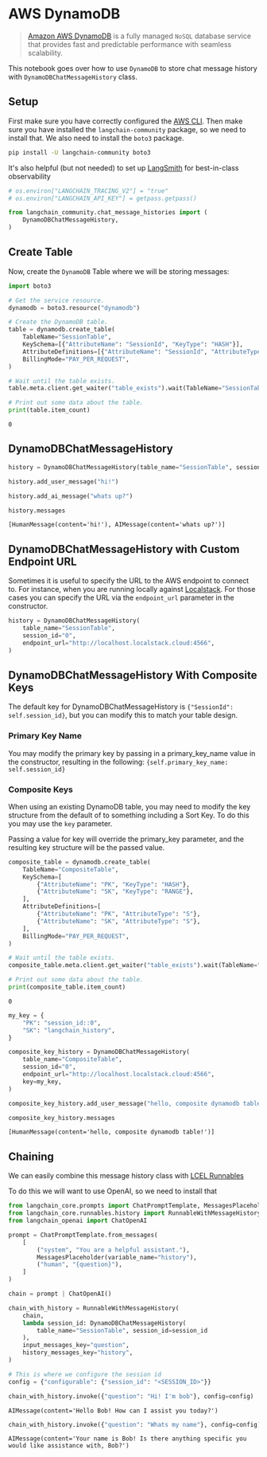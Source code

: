 # AWS DynamoDB

>[Amazon AWS DynamoDB](https://awscli.amazonaws.com/v2/documentation/api/latest/reference/dynamodb/index.html) is a fully managed `NoSQL` database service that provides fast and predictable performance with seamless scalability.

This notebook goes over how to use `DynamoDB` to store chat message history with `DynamoDBChatMessageHistory` class.

## Setup

First make sure you have correctly configured the [AWS CLI](https://docs.aws.amazon.com/cli/latest/userguide/cli-chap-configure.html). Then make sure you have installed the `langchain-community` package, so we need to install that. We also need to install the `boto3` package.

```bash
pip install -U langchain-community boto3
```

It's also helpful (but not needed) to set up [LangSmith](https://smith.langchain.com/) for best-in-class observability


```python
# os.environ["LANGCHAIN_TRACING_V2"] = "true"
# os.environ["LANGCHAIN_API_KEY"] = getpass.getpass()
```


```python
from langchain_community.chat_message_histories import (
    DynamoDBChatMessageHistory,
)
```

## Create Table

Now, create the `DynamoDB` Table where we will be storing messages:


```python
import boto3

# Get the service resource.
dynamodb = boto3.resource("dynamodb")

# Create the DynamoDB table.
table = dynamodb.create_table(
    TableName="SessionTable",
    KeySchema=[{"AttributeName": "SessionId", "KeyType": "HASH"}],
    AttributeDefinitions=[{"AttributeName": "SessionId", "AttributeType": "S"}],
    BillingMode="PAY_PER_REQUEST",
)

# Wait until the table exists.
table.meta.client.get_waiter("table_exists").wait(TableName="SessionTable")

# Print out some data about the table.
print(table.item_count)
```

    0
    

## DynamoDBChatMessageHistory


```python
history = DynamoDBChatMessageHistory(table_name="SessionTable", session_id="0")

history.add_user_message("hi!")

history.add_ai_message("whats up?")
```


```python
history.messages
```




    [HumanMessage(content='hi!'), AIMessage(content='whats up?')]



## DynamoDBChatMessageHistory with Custom Endpoint URL

Sometimes it is useful to specify the URL to the AWS endpoint to connect to. For instance, when you are running locally against [Localstack](https://localstack.cloud/). For those cases you can specify the URL via the `endpoint_url` parameter in the constructor.


```python
history = DynamoDBChatMessageHistory(
    table_name="SessionTable",
    session_id="0",
    endpoint_url="http://localhost.localstack.cloud:4566",
)
```

## DynamoDBChatMessageHistory With Composite Keys
The default key for DynamoDBChatMessageHistory is ```{"SessionId": self.session_id}```, but you can modify this to match your table design.

### Primary Key Name
You may modify the primary key by passing in a primary_key_name value in the constructor, resulting in the following:
```{self.primary_key_name: self.session_id}```

### Composite Keys
When using an existing DynamoDB table, you may need to modify the key structure from the default of to something including a Sort Key. To do this you may use the ```key``` parameter.

Passing a value for key will override the primary_key parameter, and the resulting key structure will be the passed value.



```python
composite_table = dynamodb.create_table(
    TableName="CompositeTable",
    KeySchema=[
        {"AttributeName": "PK", "KeyType": "HASH"},
        {"AttributeName": "SK", "KeyType": "RANGE"},
    ],
    AttributeDefinitions=[
        {"AttributeName": "PK", "AttributeType": "S"},
        {"AttributeName": "SK", "AttributeType": "S"},
    ],
    BillingMode="PAY_PER_REQUEST",
)

# Wait until the table exists.
composite_table.meta.client.get_waiter("table_exists").wait(TableName="CompositeTable")

# Print out some data about the table.
print(composite_table.item_count)
```

    0
    


```python
my_key = {
    "PK": "session_id::0",
    "SK": "langchain_history",
}

composite_key_history = DynamoDBChatMessageHistory(
    table_name="CompositeTable",
    session_id="0",
    endpoint_url="http://localhost.localstack.cloud:4566",
    key=my_key,
)

composite_key_history.add_user_message("hello, composite dynamodb table!")

composite_key_history.messages
```




    [HumanMessage(content='hello, composite dynamodb table!')]



## Chaining

We can easily combine this message history class with [LCEL Runnables](/docs/how_to/message_history)

To do this we will want to use OpenAI, so we need to install that


```python
from langchain_core.prompts import ChatPromptTemplate, MessagesPlaceholder
from langchain_core.runnables.history import RunnableWithMessageHistory
from langchain_openai import ChatOpenAI
```


```python
prompt = ChatPromptTemplate.from_messages(
    [
        ("system", "You are a helpful assistant."),
        MessagesPlaceholder(variable_name="history"),
        ("human", "{question}"),
    ]
)

chain = prompt | ChatOpenAI()
```


```python
chain_with_history = RunnableWithMessageHistory(
    chain,
    lambda session_id: DynamoDBChatMessageHistory(
        table_name="SessionTable", session_id=session_id
    ),
    input_messages_key="question",
    history_messages_key="history",
)
```


```python
# This is where we configure the session id
config = {"configurable": {"session_id": "<SESSION_ID>"}}
```


```python
chain_with_history.invoke({"question": "Hi! I'm bob"}, config=config)
```




    AIMessage(content='Hello Bob! How can I assist you today?')




```python
chain_with_history.invoke({"question": "Whats my name"}, config=config)
```




    AIMessage(content='Your name is Bob! Is there anything specific you would like assistance with, Bob?')


